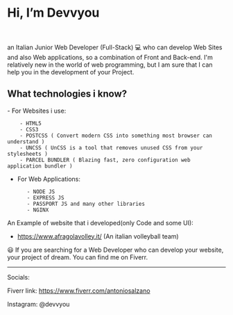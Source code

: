 <h1>Hi, I’m Devvyou</h1>
<br>
<br>
an Italian Junior Web Developer (Full-Stack) 💻 who can develop Web Sites and also Web applications, so a combination of Front and Back-end.
I'm relatively new in the world of web programming, but I am sure that I can help you in the development of your Project.

<h2>What technologies i know?</h2>
- For Websites i use: <br>

        - HTML5
        - CSS3 
        - POSTCSS ( Convert modern CSS into something most browser can understand )
        - UNCSS ( UnCSS is a tool that removes unused CSS from your stylesheets )
        - PARCEL BUNDLER ( Blazing fast, zero configuration web application bundler )

- For Web Applications: <br>

         - NODE JS
         - EXPRESS JS
         - PASSPORT JS and many other libraries
         - NGINX

An Example of website that i developed(only Code and some UI):
- https://www.afragolavolley.it/ (An italian volleyball team)

😃 If you are searching for a Web Developer who can develop your website, your project of dream. You can find me on Fiverr.<br>

<hr>
Socials:

Fiverr link:
https://www.fiverr.com/antoniosalzano

Instagram:
@devvyou

      


